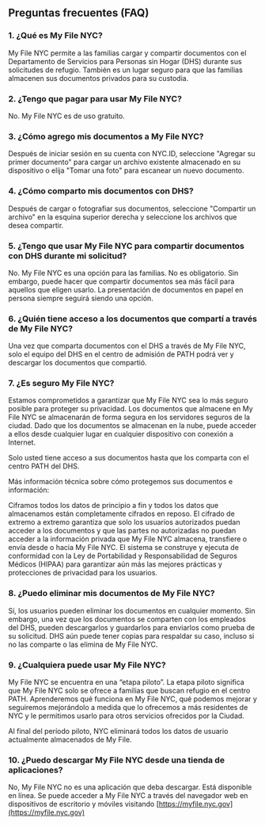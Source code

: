 ## Preguntas frecuentes (FAQ)

### 1. ¿Qué es My File NYC?

My File NYC permite a las familias cargar y compartir documentos con el Departamento de Servicios para Personas sin Hogar (DHS) durante sus solicitudes de refugio. También es un lugar seguro para que las familias almacenen sus documentos privados para su custodia.

### 2. ¿Tengo que pagar para usar My File NYC?

No. My File NYC es de uso gratuito.

### 3. ¿Cómo agrego mis documentos a My File NYC?

Después de iniciar sesión en su cuenta con NYC.ID, seleccione "Agregar su primer documento" para cargar un archivo existente almacenado en su dispositivo o elija "Tomar una foto" para escanear un nuevo documento.

### 4. ¿Cómo comparto mis documentos con DHS?

Después de cargar o fotografiar sus documentos, seleccione "Compartir un archivo" en la esquina superior derecha y seleccione los archivos que desea compartir.

### 5. ¿Tengo que usar My File NYC para compartir documentos con DHS durante mi solicitud?

No. My File NYC es una opción para las familias. No es obligatorio. Sin embargo, puede hacer que compartir documentos sea más fácil para aquellos que eligen usarlo. La presentación de documentos en papel en persona siempre seguirá siendo una opción.

### 6. ¿Quién tiene acceso a los documentos que compartí a través de My File NYC?

Una vez que comparta documentos con el DHS a través de My File NYC, solo el equipo del DHS en el centro de admisión de PATH podrá ver y descargar los documentos que compartió.

### 7. ¿Es seguro My File NYC?

Estamos comprometidos a garantizar que My File NYC sea lo más seguro posible para proteger su privacidad. Los documentos que almacene en My File NYC se almacenarán de forma segura en los servidores seguros de la ciudad. Dado que los documentos se almacenan en la nube, puede acceder a ellos desde cualquier lugar en cualquier dispositivo con conexión a Internet.

Solo usted tiene acceso a sus documentos hasta que los comparta con el centro PATH del DHS.

Más información técnica sobre cómo protegemos sus documentos e información:

Ciframos todos los datos de principio a fin y todos los datos que almacenamos están completamente cifrados en reposo. El cifrado de extremo a extremo garantiza que solo los usuarios autorizados puedan acceder a los documentos y que las partes no autorizadas no puedan acceder a la información privada que My File NYC almacena, transfiere o envía desde o hacia My File NYC. El sistema se construye y ejecuta de conformidad con la Ley de Portabilidad y Responsabilidad de Seguros Médicos (HIPAA) para garantizar aún más las mejores prácticas y protecciones de privacidad para los usuarios.

### 8. ¿Puedo eliminar mis documentos de My File NYC?

Sí, los usuarios pueden eliminar los documentos en cualquier momento. Sin embargo, una vez que los documentos se comparten con los empleados del DHS, pueden descargarlos y guardarlos para enviarlos como prueba de su solicitud. DHS aún puede tener copias para respaldar su caso, incluso si no las comparte o las elimina de My File NYC.

### 9. ¿Cualquiera puede usar My File NYC?

My File NYC se encuentra en una “etapa piloto”. La etapa piloto significa que My File NYC solo se ofrece a familias que buscan refugio en el centro PATH. Aprenderemos qué funciona en My File NYC, qué podemos mejorar y seguiremos mejorándolo a medida que lo ofrecemos a más residentes de NYC y le permitimos usarlo para otros servicios ofrecidos por la Ciudad.

Al final del período piloto, NYC eliminará todos los datos de usuario actualmente almacenados de My File.

### 10. ¿Puedo descargar My File NYC desde una tienda de aplicaciones?

No, My File NYC no es una aplicación que deba descargar. Está disponible en línea. Se puede acceder a My File NYC a través del navegador web en dispositivos de escritorio y móviles visitando [https://myfile.nyc.gov](https://myfile.nyc.gov)